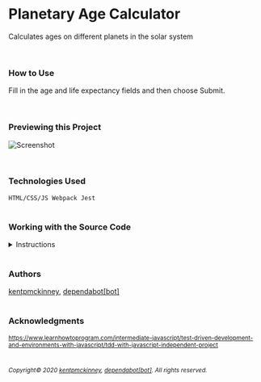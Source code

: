 
# Planetary Age Calculator

Calculates ages on different planets in the solar system

  <br/>

### How to Use
Fill in the age and life expectancy fields and then choose Submit.

<br/>

### Previewing this Project
![Screenshot](http://kentpmckinney.github.io/epi-age-calculator/epi-age-calculator.gif)

<br/>

### Technologies Used

  <code>HTML/CSS/JS
Webpack
Jest</code>
  <br/>
  <br/>

### Working with the Source Code

<details markdown="1">
  <summary>Instructions</summary>

  <br>
  The following are suggestions to help set up a development environment for this project. The actual steps needed may differ slightly depending on the operating system and other factors.

  <br/>
  <br/>

  ### Prerequisites

  The following software must be installed and properly configured on the target machine. 

  

* Git (recommended)
  <br/>

  ### Setting up a Development Environment

  The following steps are meant to be a quick way to get the project up and running.

  
1. Download a copy of the source code from: https://github.com/kentpmckinney/epi-age-calculator or clone using the repository link: https://github.com/kentpmckinney/epi-age-calculator.git
  <br/>

  ### Notes

  

  ### Deployment

  

</details>

<br/>

### Authors

[kentpmckinney](https://github.com/kentpmckinney), [dependabot[bot]](https://github.com/apps/dependabot)
<br/>
<br/>

### Acknowledgments

<sub>https://www.learnhowtoprogram.com/intermediate-javascript/test-driven-development-and-environments-with-javascript/tdd-with-javascript-independent-project</sub>
<br/>
<br/>

###### <sub>Copyright&copy; 2020 [kentpmckinney](https://github.com/kentpmckinney), [dependabot[bot]](https://github.com/apps/dependabot). All rights reserved.</sub>